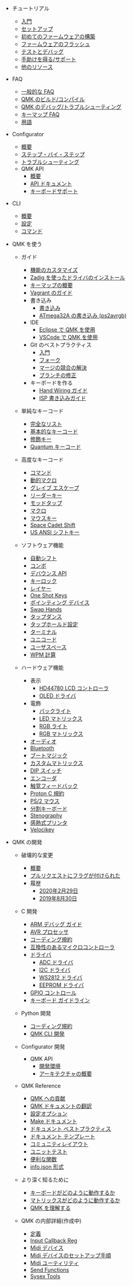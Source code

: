 * チュートリアル
  * [入門](ja/newbs.md)
  * [セットアップ](ja/newbs_getting_started.md)
  * [初めてのファームウェアの構築](ja/newbs_building_firmware.md)
  * [ファームウェアのフラッシュ](ja/newbs_flashing.md)
  * [テストとデバッグ](ja/newbs_testing_debugging.md)
  * [手助けを得る/サポート](ja/support.md)
  * [他のリソース](ja/newbs_learn_more_resources.md)

* FAQ
  * [一般的な FAQ](ja/faq_general.md)
  * [QMK のビルド/コンパイル](ja/faq_build.md)
  * [QMK のデバッグ/トラブルシューティング](ja/faq_debug.md)
  * [キーマップ FAQ](ja/faq_keymap.md)
  * [用語](ja/reference_glossary.md)

* Configurator
  * [概要](ja/newbs_building_firmware_configurator.md)
  * [ステップ・バイ・ステップ](ja/configurator_step_by_step.md)
  * [トラブルシューティング](ja/configurator_troubleshooting.md)
  * QMK API
    * [概要](ja/api_overview.md)
    * [API ドキュメント](ja/api_docs.md)
    * [キーボードサポート](ja/reference_configurator_support.md)

* CLI
    * [概要](ja/cli.md)
    * [設定](ja/cli_configuration.md)
    * [コマンド](ja/cli_commands.md)

* QMK を使う
  * ガイド
    * [機能のカスタマイズ](ja/custom_quantum_functions.md)
    * [Zadig を使ったドライバのインストール](ja/driver_installation_zadig.md)
    * [キーマップの概要](ja/keymap.md)
    * [Vagrant のガイド](ja/getting_started_vagrant.md)
    * 書き込み
      * [書き込み](ja/flashing.md)
      * [ATmega32A の書き込み (ps2avrgb)](ja/flashing_bootloadhid.md)
    * IDE
      * [Eclipse で QMK を使用](ja/other_eclipse.md)
      * [VSCode で QMK を使用](ja/other_vscode.md)
    * Git のベストプラクティス
      * [入門](ja/newbs_git_best_practices.md)
      * [フォーク](ja/newbs_git_using_your_master_branch.md)
      * [マージの競合の解決](ja/newbs_git_resolving_merge_conflicts.md)
      * [ブランチの修正](ja/newbs_git_resynchronize_a_branch.md)
    * キーボードを作る
      * [Hand Wiring ガイド](ja/hand_wire.md)
      * [ISP 書き込みガイド](ja/isp_flashing_guide.md)

  * 単純なキーコード
    * [完全なリスト](ja/keycodes.md)
    * [基本的なキーコード](ja/keycodes_basic.md)
    * [修飾キー](ja/feature_advanced_keycodes.md)
    * [Quantum キーコード](ja/quantum_keycodes.md)

  * 高度なキーコード
    * [コマンド](ja/feature_command.md)
    * [動的マクロ](ja/feature_dynamic_macros.md)
    * [グレイブ エスケープ](ja/feature_grave_esc.md)
    * [リーダーキー](ja/feature_leader_key.md)
    * [モッドタップ](ja/mod_tap.md)
    * [マクロ](ja/feature_macros.md)
    * [マウスキー](ja/feature_mouse_keys.md)
    * [Space Cadet Shift](ja/feature_space_cadet.md)
    * [US ANSI シフトキー](ja/keycodes_us_ansi_shifted.md)

  * ソフトウェア機能
    * [自動シフト](ja/feature_auto_shift.md)
    * [コンボ](ja/feature_combo.md)
    * [デバウンス API](ja/feature_debounce_type.md)
    * [キーロック](ja/feature_key_lock.md)
    * [レイヤー](ja/feature_layers.md)
    * [One Shot Keys](ja/one_shot_keys.md)
    * [ポインティング デバイス](ja/feature_pointing_device.md)
    * [Swap Hands](ja/feature_swap_hands.md)
    * [タップダンス](ja/feature_tap_dance.md)
    * [タップホールド設定](ja/tap_hold.md)
    * [ターミナル](ja/feature_terminal.md)
    * [ユニコード](ja/feature_unicode.md)
    * [ユーザスペース](ja/feature_userspace.md)
    * [WPM 計算](ja/feature_wpm.md)

  * ハードウェア機能
    * 表示
      * [HD44780 LCD コントローラ](ja/feature_hd44780.md)
      * [OLED ドライバ](ja/feature_oled_driver.md)
    * 電飾
      * [バックライト](ja/feature_backlight.md)
      * [LED マトリックス](ja/feature_led_matrix.md)
      * [RGB ライト](ja/feature_rgblight.md)
      * [RGB マトリックス](ja/feature_rgb_matrix.md)
    * [オーディオ](ja/feature_audio.md)
    * [Bluetooth](ja/feature_bluetooth.md)
    * [ブートマジック](ja/feature_bootmagic.md)
    * [カスタムマトリックス](ja/custom_matrix.md)
    * [DIP スイッチ](ja/feature_dip_switch.md)
    * [エンコーダ](ja/feature_encoders.md)
    * [触覚フィードバック](ja/feature_haptic_feedback.md)
    * [Proton C 規約](ja/proton_c_conversion.md)
    * [PS/2 マウス](ja/feature_ps2_mouse.md)
    * [分割キーボード](ja/feature_split_keyboard.md)
    * [Stenography](ja/feature_stenography.md)
    * [感熱式プリンタ](ja/feature_thermal_printer.md)
    * [Velocikey](ja/feature_velocikey.md)

* QMK の開発
  * 破壊的な変更
    * [概要](ja/breaking_changes.md)
    * [プルリクエストにフラグが付けられた](ja/breaking_changes_instructions.md)
    * 履歴
      * [2020年2月29日](ja/ChangeLog/20200229.md)
      * [2019年8月30日](ja/ChangeLog/20190830.md)

  * C 開発
    * [ARM デバッグ ガイド](ja/arm_debugging.md)
    * [AVR プロセッサ](ja/hardware_avr.md)
    * [コーディング規約](ja/coding_conventions_c.md)
    * [互換性のあるマイクロコントローラ](ja/compatible_microcontrollers.md)
    * [ドライバ](ja/hardware_drivers.md)
      * [ADC ドライバ](ja/adc_driver.md)
      * [I2C ドライバ](ja/i2c_driver.md)
      * [WS2812 ドライバ](ja/ws2812_driver.md)
      * [EEPROM ドライバ](ja/eeprom_driver.md)
    * [GPIO コントロール](ja/internals_gpio_control.md)
    * [キーボード ガイドライン](ja/hardware_keyboard_guidelines.md)

  * Python 開発
    * [コーディング規約](ja/coding_conventions_python.md)
    * [QMK CLI 開発](ja/cli_development.md)

  * Configurator 開発
    * QMK API
      * [開発環境](ja/api_development_environment.md)
      * [アーキテクチャの概要](ja/api_development_overview.md)

  * QMK Reference
    * [QMK への貢献](ja/contributing.md)
    * [QMK ドキュメントの翻訳](ja/translating.md)
    * [設定オプション](ja/config_options.md)
    * [Make ドキュメント](ja/getting_started_make_guide.md)
    * [ドキュメント ベストプラクティス](ja/documentation_best_practices.md)
    * [ドキュメント テンプレート](ja/documentation_templates.md)
    * [コミュニティレイアウト](ja/feature_layouts.md)
    * [ユニットテスト](ja/unit_testing.md)
    * [便利な関数](ja/ref_functions.md)
    * [info.json 形式](ja/reference_info_json.md)

  * より深く知るために
    * [キーボードがどのように動作するか](ja/how_keyboards_work.md)
    * [マトリックスがどのように動作するか](ja/how_a_matrix_works.md)
    * [QMK を理解する](ja/understanding_qmk.md)

  * QMK の内部詳細(作成中)
    * [定義](ja/internals_defines.md)
    * [Input Callback Reg](ja/internals_input_callback_reg.md)
    * [Midi デバイス](ja/internals_midi_device.md)
    * [Midi デバイスのセットアップ手順](ja/internals_midi_device_setup_process.md)
    * [Midi ユーティリティ](ja/internals_midi_util.md)
    * [Send Functions](ja/internals_send_functions.md)
    * [Sysex Tools](ja/internals_sysex_tools.md)
